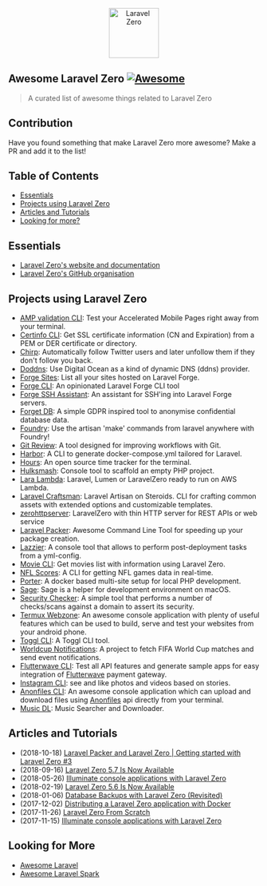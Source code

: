 <p align="center">
    <img title="Laravel Zero" height="100" src="https://raw.githubusercontent.com/laravel-zero/docs/master/images/logo/laravel-zero-readme.png" />
</p>

## Awesome Laravel Zero [![Awesome](https://rawcdn.githack.com/sindresorhus/awesome/d7305f38d29fed78fa85652e3a63e154dd8e8829/media/badge.svg)](https://github.com/sindresorhus/awesome)

> A curated list of awesome things related to Laravel Zero

## Contribution
Have you found something that make Laravel Zero more awesome? Make a PR and add it to the list!

## Table of Contents

- [Essentials](#essentials)
- [Projects using Laravel Zero](#projects-using-laravel-zero)
- [Articles and Tutorials](#articles-and-tutorials)
- [Looking for more?](#looking-for-more)

## Essentials
* [Laravel Zero's website and documentation](https://laravel-zero.com/)
* [Laravel Zero's GitHub organisation](https://github.com/laravel-zero/)

## Projects using Laravel Zero
* [AMP validation CLI](https://github.com/jeffochoa/amp-validator): Test your Accelerated Mobile Pages right away from your terminal.
* [Certinfo CLI](https://github.com/marco-introini/certinfo-cli): Get SSL certificate information (CN and Expiration) from a PEM or DER certificate or directory.
* [Chirp](https://github.com/gazugafan/chirp): Automatically follow Twitter users and later unfollow them if they don't follow you back.
* [Doddns](https://github.com/jpmurray/doddns): Use Digital Ocean as a kind of dynamic DNS (ddns) provider.
* [Forge Sites](https://github.com/justutiz/forge-sites): List all your sites hosted on Laravel Forge.
* [Forge CLI](https://github.com/beyondcode/forge-cli): An opinionated Laravel Forge CLI tool
* [Forge SSH Assistant](https://github.com/WackyStudio/forge-ssh-assistant): An assistant for SSH'ing into Laravel Forge servers.
* [Forget DB](https://github.com/OwenMelbz/forget-db): A simple GDPR inspired tool to anonymise confidential database data.
* [Foundry](https://github.com/Zamerick/foundry): Use the artisan 'make' commands from laravel anywhere with Foundry!
* [Git Review](https://github.com/mcampbell508/git-review): A tool designed for improving workflows with Git.
* [Harbor](https://github.com/whatdafox/harbor): A CLI to generate docker-compose.yml tailored for Laravel.
* [Hours](https://github.com/matt-allan/hours): An open source time tracker for the terminal.
* [Hulksmash](https://github.com/macghriogair/hulksmash): Console tool to scaffold an empty PHP project.
* [Lara Lambda](https://github.com/nsouto/lara-lambda): Laravel, Lumen or LaravelZero ready to run on AWS Lambda.
* [Laravel Craftsman](https://github.com/mikeerickson/laravel-craftsman): Laravel Artisan on Steroids. CLI for crafting common assets with extended options and customizable templates.
* [zerohttpserver](https://github.com/marcocantugea/zerohttpserver): LaravelZero with thin HTTP server for REST APIs or web service
* [Laravel Packer](https://github.com/bitfumes/laravel-packer): Awesome Command Line Tool for speeding up your package creation.
* [Lazzier](https://github.com/eddiriarte/lazzier): A console tool that allows to perform post-deployment tasks from a yml-config.
* [Movie CLI](https://github.com/DoanhPHAM/movie-cli): Get movies list with information using Laravel Zero.
* [NFL Scores](https://github.com/maxalmonte14/nfl-scores): A CLI for getting NFL games data in real-time.
* [Porter](https://github.com/konsulting/porter): A docker based multi-site setup for local PHP development.
* [Sage](https://github.com/ytorbyk/sage): Sage is a helper for development environment on macOS.
* [Security Checker](https://github.com/mace015/security-checker): A simple tool that performs a number of checks/scans against a domain to assert its security.
* [Termux Webzone](https://github.com/albinvar/termux-webzone): An awesome console application with plenty of useful features which can be used to build, serve and test your websites from your android phone.
* [Toggl CLI](https://github.com/PendoNL/toggl-cli): A Toggl CLI tool.
* [Worldcup Notifications](https://github.com/kadinho/worldcup-notifications): A project to fetch FIFA World Cup matches and send event notifications.
* [Flutterwave CLI](https://github.com/emmajiugo/flutterwave-cli): Test all API features and generate sample apps for easy integration of [Flutterwave](https://flutterwave.com) payment gateway.
* [Instagram CLI](https://github.com/michelmelo/instagram-cli): see and like photos and videos based on stories.
* [Anonfiles CLI](https://github.com/albinvar/anonfiles-cli): An awesome console application which can upload and download files using [Anonfiles](anonfiles.com) api directly from your terminal.
* [Music DL](https://github.com/guanguans/music-dl): Music Searcher and Downloader.


## Articles and Tutorials
* (2018-10-18) [Laravel Packer and Laravel Zero | Getting started with Laravel Zero #3](https://www.youtube.com/watch?v=1TPV28QBYbs&feature=youtu.be)
* (2018-09-16) [Laravel Zero 5.7 Is Now Available](https://medium.com/@nunomaduro/laravel-zero-5-7-is-now-available-4a263b119a8c)
* (2018-05-26) [Illuminate console applications with Laravel Zero](https://www.youtube.com/watch?v=Qc_Ae_Ps-zk)
* (2018-02-19) [Laravel Zero 5.6 Is Now Available](https://medium.com/@nunomaduro/laravel-zero-5-6-is-now-available-3c83a6dc267f)
* (2018-01-06) [Database Backups with Laravel Zero (Revisited)](https://medium.com/@mattkingshott/database-backups-with-laravel-zero-revisited-18d2ca6aec48)
* (2017-12-02) [Distributing a Laravel Zero application with Docker](https://medium.com/@ilesinge/distributing-a-laravel-zero-application-with-docker-40a7bc412057)
* (2017-11-26) [Laravel Zero From Scratch](https://medium.com/@nunomaduro/first-episode-of-a-brand-new-video-series-laravel-zero-from-scratch-65ecf3b0816c)
* (2017-11-15) [Illuminate console applications with Laravel Zero](https://www.youtube.com/watch?v=JWm0NhEzSg0)


## Looking for More
* [Awesome Laravel](https://github.com/chiraggude/awesome-laravel)
* [Awesome Laravel Spark](https://github.com/jpmurray/awesome-spark)
